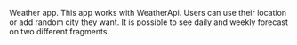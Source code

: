 Weather app. This app works with WeatherApi. Users can use their location or add random city they want.
It is possible to see daily and weekly forecast on two different fragments.
